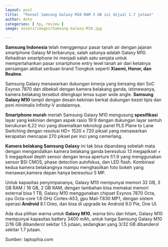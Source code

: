 ```yaml
---
layout: post
title:  "Ponsel Samsung Galaxy M10 RAM 3 GB ini dijual 1.7 jutaan"
author: Anto
categories: [ hp, review ]
image: assets/images/Samsung-Galaxy-M10.jpg

---
```


**Samsung Indonesia** telah menggempur pasar tanah air dengan jajaran smartphone Galaxy M terbarunya, salah satunya adalah Galaxy M10. Kehadiran smartphone ini menjadi salah satu senjata untuk mempertahankan pasar smartphone entry level tanah air dari ketatnya persaingan akibat serbuan brand Tiongkok seperti **Xiaomi, Honor, dan Realme**.

Samsung Galaxy menawarkan dukungan kinerja yang bersaing dari SoC Exynso 7870 dan dibekali dengan kamera belakang ganda, istimewanya, kamera belakang tersebut dilengkapi lensa super wide angle. **Samsung Galaxy M10** tampil dengan desain kekinian berkat dukungan bezel tipis dan poni minimalis Infinity-V andalannya.

**Smartphone murah** meriah Samsung Galaxy M10 mengusung **spesifikasi** layar yang kekinian dengan aspek rasio 19:9 dengan dukungan layar sentuh berukuran 6,22 inci yang disematkan teknologi panel PLS Plane to Lane Switching dengan resolusi HD+ 1520 x 720 piksel yang menawarkan kerapatan mencapai 270 piksel per inci yang cemerlang. 

**Kamera belakang Samsung Galaxy** ini tak bisa dipandang sebelah mata dengan mengandalkan kamera belakang ganda beresolusi 13 megapiksel + 5 megapiksel depth sensor dengan lensa aperture f/1.9 yang menggunakan sensor BSI CMOS, phase detection autofokus, dan LED flash. Kombinasi kedua kamera belakangnya mampu menghasilkan foto bokeh yang menawan,kamera depan hanya beresolsui 5 MP.

Untuk kapasitas penyimpananya, Galaxy M10 mempunyai memori 32 GB, 3 GB RAM / 16 GB, 2 GB RAM, dengan tambahan bisa memakai memori external bisa 1 TB, Galaxy M10 menggunakan chipset Exynos 7870 Octa, cpu Octa-core 1.6 GHz Cortex-A53, gpu Mali-T830 MP1, dengan sistem operasi **Android** 8.1 Oreo, dan bisa di upgrade ke Android 9.0 Pie, One UI.

Ada dua pilihan warna untuk **Galaxy M10**, warna biru dan hitam, Galaxy M10 mempunyai kapasitas battery 3400 mAh, untuk harga Samsung Galaxy M10 2/16 GB dibanderol sekitar 1.5 jutaan, sedangkan yang 3/32 GB dibanderol sekitar 1.7 jutaan.

Sumber: laptophia.com
